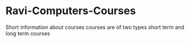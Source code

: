 # Ravi-Computers-Courses
Short information about courses
courses are of two types short term and long term courses
